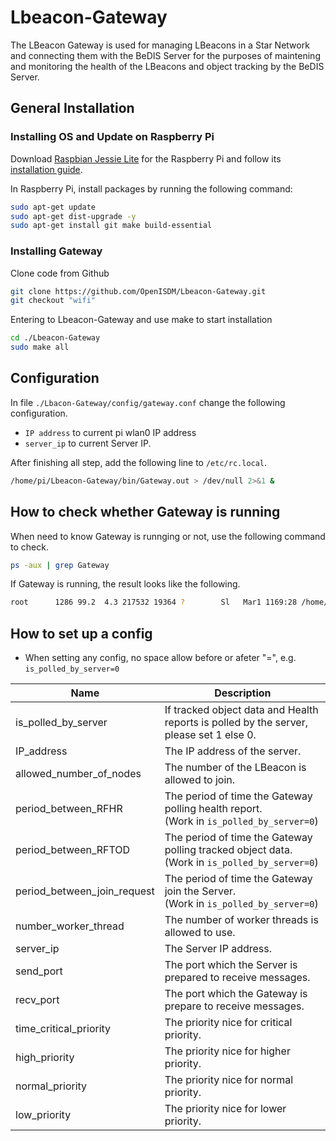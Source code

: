 # Lbeacon-Gateway

The LBeacon Gateway is used for managing LBeacons in a Star Network and connecting them with the BeDIS Server for the purposes of  maintening and monitoring the health of the LBeacons and object tracking by the BeDIS Server.

## General Installation

### Installing OS and Update on Raspberry Pi

Download [Raspbian Jessie Lite](http://downloads.raspberrypi.org/raspbian/images/raspbian-2017-07-05/2017-07-05-raspbian-jessie.zip) for the Raspberry Pi and follow its [installation guide](https://www.raspberrypi.org/documentation/installation/installing-images/README.md).

In Raspberry Pi, install packages by running the following command:
```sh
sudo apt-get update
sudo apt-get dist-upgrade -y
sudo apt-get install git make build-essential
```

### Installing Gateway

Clone code from Github
```sh
git clone https://github.com/OpenISDM/Lbeacon-Gateway.git
git checkout "wifi"
```

Entering to Lbeacon-Gateway and use make to start installation
```sh
cd ./Lbeacon-Gateway
sudo make all
```
## Configuration

In file `./Lbacon-Gateway/config/gateway.conf` change the following configuration.
* `IP address` to current pi wlan0 IP address
* `server_ip` to current Server IP.

After finishing all step, add the following line to `/etc/rc.local`.
```sh
/home/pi/Lbeacon-Gateway/bin/Gateway.out > /dev/null 2>&1 &
```

## How to check whether Gateway is running

When need to know Gateway is runnging or not, use the following command to check.
```sh
ps -aux | grep Gateway
```
If Gateway is running, the result looks like the following.
```sh
root      1286 99.2  4.3 217532 19364 ?        Sl   Mar1 1169:28 /home/pi/Lbeacon-Gateway/bin/Gateway.out
```

## How to set up a config
* When setting any config, no space allow before or afeter "=", e.g. `is_polled_by_server=0`

Name                            | Description
--------------------------------|--------------------------------------------------------------------------------------
is_polled_by_server             | If tracked object data and Health reports is polled by the server, please set 1 else 0. 
IP_address                      | The IP address of the server.
allowed_number_of_nodes         | The number of the LBeacon is allowed to join.
period_between_RFHR             | The period of time the Gateway polling health report.<br />(Work in `is_polled_by_server=0`)
period_between_RFTOD            | The period of time the Gateway polling tracked object data.<br />(Work in `is_polled_by_server=0`)
period_between_join_request     | The period of time the Gateway join the Server.<br />(Work in `is_polled_by_server=0`)
number_worker_thread            | The number of worker threads is allowed to use. 
server_ip                       | The Server IP address.
send_port                       | The port which the Server is prepared to receive messages.
recv_port                       | The port which the Gateway is prepare to receive messages.
time_critical_priority               | The priority nice for critical priority.
high_priority                   | The priority nice for higher priority.
normal_priority                 | The priority nice for normal priority.
low_priority                    | The priority nice for lower priority.
